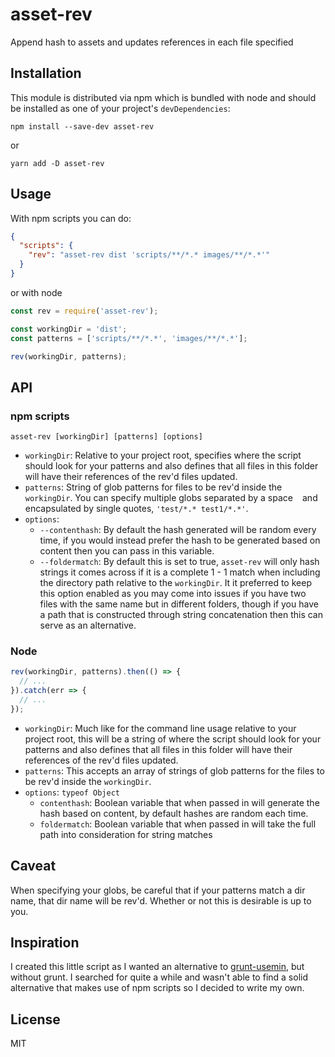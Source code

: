# asset-rev

Append hash to assets and updates references in each file specified

## Installation

This module is distributed via npm which is bundled with node and should be installed as one of your project's `devDependencies`:

```
npm install --save-dev asset-rev
```
or
```
yarn add -D asset-rev
```

## Usage

With npm scripts you can do:

```json
{
  "scripts": {
    "rev": "asset-rev dist 'scripts/**/*.* images/**/*.*'"
  }
}
```

or with node

```js
const rev = require('asset-rev');

const workingDir = 'dist';
const patterns = ['scripts/**/*.*', 'images/**/*.*'];

rev(workingDir, patterns);
```

## API

### npm scripts

```
asset-rev [workingDir] [patterns] [options]
```

- `workingDir`: Relative to your project root, specifies where the script should look for your patterns and also defines that all files in this folder will have their references of the rev'd files updated.
- `patterns`: String of glob patterns for files to be rev'd inside the `workingDir`. You can specify multiple globs separated by a space ` ` and encapsulated by single quotes, `'test/*.* test1/*.*'`.
- `options`:
    - `--contenthash`: By default the hash generated will be random every time, if you would instead prefer the hash to be generated based on content then you can pass in this variable.
    - `--foldermatch`: By default this is set to true, `asset-rev` will only hash strings it comes across if it is a complete 1 - 1 match when including the directory path relative to the `workingDir`. It it preferred to keep this option enabled as you may come into issues if you have two files with the same name but in different folders, though if you have a path that is constructed through string concatenation then this can serve as an alternative.

### Node

```js
rev(workingDir, patterns).then(() => {
  // ...
}).catch(err => {
  // ...
});
```

- `workingDir`: Much like for the command line usage relative to your project root, this will be a string of where the script should look for your patterns and also defines that all files in this folder will have their references of the rev'd files updated.
- `patterns`: This accepts an array of strings of glob patterns for the files to be rev'd inside the `workingDir`.
- `options`: `typeof Object`
    - `contenthash`: Boolean variable that when passed in will generate the hash based on content, by default hashes are random each time.
    - `foldermatch`: Boolean variable that when passed in will take the full path into consideration for string matches

## Caveat

When specifying your globs, be careful that if your patterns match a dir name, that dir name will be rev'd. Whether or not this is desirable is up to you.

## Inspiration

I created this little script as I wanted an alternative to [grunt-usemin](https://github.com/yeoman/grunt-usemin), but without grunt. I searched for quite a while and wasn't able to find a solid alternative that makes use of npm scripts so I decided to write my own.

## License

MIT

